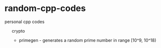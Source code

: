 # random-cpp-codes
personal cpp codes
<ul>
<p>crypto</p>
<ul>
<li>primegen - generates a random prime number in range [10^9, 10^18)</li>
</ul>
</ul>
